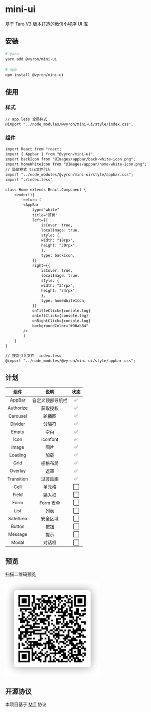 # mini-ui

基于 Taro V3 版本打造的微信小程序 UI 库

## 安装

```bash
# yarn
yarn add @vyron/mini-ui

# npm
npm install @vyron/mini-ui

```

## 使用

### 样式

```less
// app.less 全局样式
@import "../node_modules/@vyron/mini-ui/style/index.css";
```

### 组件

```tsx
import React from "react;
import { Appbar } from "@vyron/mini-ui";
import backIcon from "@Images/appbar/back-white-icon.png";
import homeWhiteIcon from "@Images/appbar/home-white-icon.png";
// 局部样式 tsx文件引入
import "../node_modules/@vyron/mini-ui/style/appbar.css";
import "./index.less"

class Home extends React.Component {
    render(){
        return (
        <AppBar
            type="white"
            title="首页"
            left={{
                isCover: true,
                localImage: true,
                style: {
                width: "18rpx",
                height: "30rpx",
                },
                type: backIcon,
            }}
            right={{
                isCover: true,
                localImage: true,
                style: {
                width: "34rpx",
                height: "34rpx",
                },
                type: homeWhiteIcon,
            }}
            onTitleClick={console.log}
            onLeftClick={console.log}
            onRightClick={console.log}
            backgroundColor="#00ab84"
        />
        )
    }
}
```

```less
// 按需引入文件  index.less
@import "../node_modules/@vyron/mini-ui/style/appbar.css";
```

## 计划

|    组件    |       说明       | 状态 |
| :--------: | :--------------: | :--: |
|   AppBar   | 自定义顶部导航栏 |  ✅  |
| Authorize  |     获取授权     |  ✅  |
|  Carousel  |      轮播图      |  ✅  |
|  Divider   |      分隔符      |  ✅  |
|   Empty    |       空白       |  ✅  |
|    Icon    |     iconfont     |  ✅  |
|   Image    |       图片       |  ✅  |
|  Loading   |       加载       |  ✅  |
|    Grid    |     栅格布局     |  ✅  |
|  Overlay   |       遮罩       |  ✅  |
| Transition |     过渡动画     |  ✅  |
|    Cell    |      单元格      | ⬜️  |
|   Field    |      输入框      |  ⬜  |
|    Form    |    Form 表单     | ⬜️  |
|    List    |       列表       | ⬜️  |
|  SafeArea  |     安全区域     | ⬜️  |
|   Button   |       按钮       | ⬜️  |
|  Message   |       提示       | ⬜️  |
|   Modal    |      对话框      | ⬜️  |

## 预览

扫描二维码预览

<img width="300" height="300" src="./preview.png" alt="扫码预览" />

## 开源协议

本项目基于 [MIT](https://zh.wikipedia.org/wiki/MIT許可證) 协议
